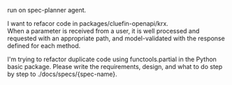 run on spec-planner agent.                     

I want to refacor code in packages/cluefin-openapi/krx.                  
When a parameter is received from a user, it is well processed and requested with an appropriate path,
and model-validated with the response defined for each method.                       

I'm trying to refactor duplicate code using functools.partial in the Python basic package. 
Please write the requirements, design, and what to do step by step to ./docs/specs/{spec-name}.